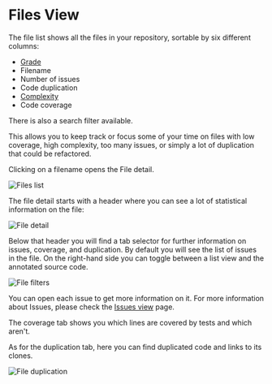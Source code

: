 # Files View

The file list shows all the files in your repository, sortable by six different columns:

-   [Grade](what-are-the-different-grades-and-how-are-they-calculated.md)
-   Filename
-   Number of issues
-   Code duplication
-   [Complexity](https://en.wikipedia.org/wiki/Cyclomatic_complexity)
-   Code coverage

There is also a search filter available.

This allows you to keep track or focus some of your time on files with low coverage, high complexity, too many issues, or simply a lot of duplication that could be refactored.

Clicking on a filename opens the File detail.

![Files list](images/file-list.png)

The file detail starts with a header where you can see a lot of statistical information on the file:

![File detail](images/file-detail.png)

Below that header you will find a tab selector for further information on issues, coverage, and duplication. By default you will see the list of issues in the file. On the right-hand side you can toggle between a list view and the annotated source code.

![File filters](images/file-filters.png)

You can open each issue to get more information on it. For more information about Issues, please check the [Issues view](issues-view.md) page.

The coverage tab shows you which lines are covered by tests and which aren't.

As for the duplication tab, here you can find duplicated code and links to its clones.

![File duplication](images/file-duplication.png)

